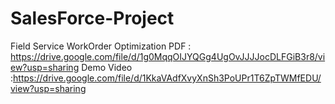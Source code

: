 # SalesForce-Project
Field Service WorkOrder Optimization
PDF : https://drive.google.com/file/d/1g0MqqOIJYQGg4UgOvJJJJocDLFGiB3r8/view?usp=sharing
Demo Video :https://drive.google.com/file/d/1KkaVAdfXvyXnSh3PoUPr1T6ZpTWMfEDU/view?usp=sharing
